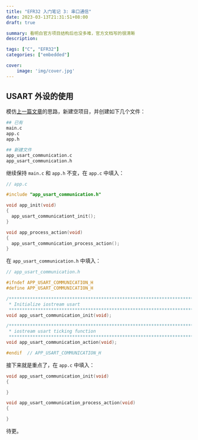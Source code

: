 ```yaml
---
title: "EFR32 入门笔记 3: 串口通信"
date: 2023-03-13T21:31:51+08:00
draft: true

summary: 看明白官方项目结构后也没多难，官方文档写的很清晰
description: 

tags: ["C", "EFR32"]
categories: ["embedded"]

cover: 
    image: 'img/cover.jpg'
---
```


## USART 外设的使用

模仿[上一篇文章](https://wangyuyang.me/posts/efr32%E5%85%A5%E9%97%A8%E7%AC%94%E8%AE%B02-%E7%82%B9%E4%BA%AEled%E7%81%AF/)的思路，新建空项目，并创建如下几个文件：

```bash
## 已有
main.c
app.c
app.h

## 新建文件
app_usart_communication.c
app_usart_communication.h
```

继续保持 `main.c` 和 `app.h` 不变，在 `app.c` 中填入：

```c
// app.c

#include "app_usart_communication.h"

void app_init(void)
{
  app_usart_communicationt_init();
}

void app_process_action(void)
{
  app_usart_communication_process_action();
}

```

在 `app_usart_communication.h` 中填入：

```c
// app_usart_communication.h

#ifndef APP_USART_COMMUNICATION_H
#define APP_USART_COMMUNICATION_H

/***************************************************************************//**
 * Initialize iostream usart
 ******************************************************************************/
void app_usart_communication_init(void);

/***************************************************************************//**
 * iostream usart ticking function
 ******************************************************************************/
void app_usart_communication_action(void);

#endif  // APP_USART_COMMUNICATION_H
```

接下来就是重点了，在 `app.c` 中填入：

```c
void app_usart_communication_init(void)
{

}

void app_usart_communication_process_action(void)
{

}
```

待更。
